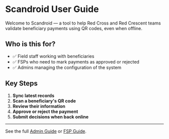 # Scandroid User Guide

Welcome to Scandroid — a tool to help Red Cross and Red Crescent teams validate beneficiary payments using QR codes, even when offline.

## Who is this for?
- ✅ Field staff working with beneficiaries
- ✅ FSPs who need to mark payments as approved or rejected
- ✅ Admins managing the configuration of the system

## Key Steps
1. **Sync latest records**
2. **Scan a beneficiary's QR code**
3. **Review their information**
4. **Approve or reject the payment**
5. **Submit decisions when back online**

---

See the full [Admin Guide](admin-guide.md) or [FSP Guide](fsp-guide.md).
